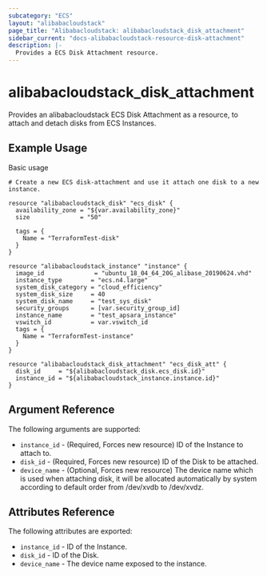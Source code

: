 ```yaml
---
subcategory: "ECS"
layout: "alibabacloudstack"
page_title: "Alibabacloudstack: alibabacloudstack_disk_attachment"
sidebar_current: "docs-alibabacloudstack-resource-disk-attachment"
description: |-
  Provides a ECS Disk Attachment resource.
---
```


# alibabacloudstack\_disk\_attachment

Provides an alibabacloudstack ECS Disk Attachment as a resource, to attach and detach disks from ECS Instances.

## Example Usage

Basic usage

```
# Create a new ECS disk-attachment and use it attach one disk to a new instance.

resource "alibabacloudstack_disk" "ecs_disk" {
  availability_zone = "${var.availability_zone}"
  size              = "50"

  tags = {
    Name = "TerraformTest-disk"
  }
}

resource "alibabacloudstack_instance" "instance" {
  image_id              = "ubuntu_18_04_64_20G_alibase_20190624.vhd"
  instance_type        = "ecs.n4.large"
  system_disk_category = "cloud_efficiency"
  system_disk_size     = 40
  system_disk_name     = "test_sys_disk"
  security_groups      = [var.security_group_id]
  instance_name        = "test_apsara_instance"
  vswitch_id           = var.vswitch_id
  tags = {
    Name = "TerraformTest-instance"
  }
}

resource "alibabacloudstack_disk_attachment" "ecs_disk_att" {
  disk_id     = "${alibabacloudstack_disk.ecs_disk.id}"
  instance_id = "${alibabacloudstack_instance.instance.id}"
}
```
## Argument Reference

The following arguments are supported:

* `instance_id` - (Required, Forces new resource) ID of the Instance to attach to.
* `disk_id` - (Required, Forces new resource) ID of the Disk to be attached.
* `device_name` - (Optional, Forces new resource) The device name which is used when attaching disk, it will be allocated automatically by system according to default order from /dev/xvdb to /dev/xvdz.
                                                          
## Attributes Reference

The following attributes are exported:

* `instance_id` - ID of the Instance.
* `disk_id` - ID of the Disk.
* `device_name` - The device name exposed to the instance.
